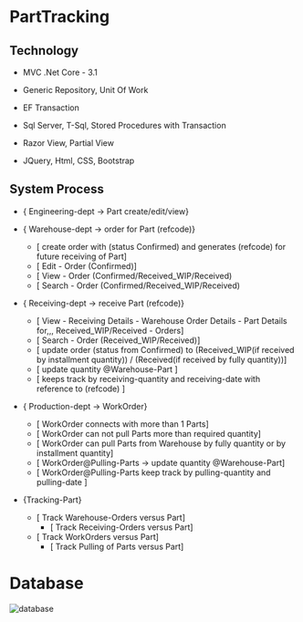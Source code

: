 # PartTracking

Technology
----------
- MVC .Net Core - 3.1

- Generic Repository, Unit Of Work

- EF Transaction

- Sql Server, T-Sql, Stored Procedures with Transaction

- Razor View, Partial View

- JQuery, Html, CSS, Bootstrap



System Process
--------------

- { Engineering-dept -> Part create/edit/view}
	
- { Warehouse-dept -> order for Part (refcode)}
	- [ create order with (status Confirmed) and generates (refcode) for future receiving of Part]
	- [ Edit - Order (Confirmed)]
	- [ View - Order (Confirmed/Received_WIP/Received)
	- [ Search - Order (Confirmed/Received_WIP/Received)
		 
		 
- { Receiving-dept -> receive Part (refcode)}
	- [ View - Receiving Details - Warehouse Order Details - Part Details for,,, Received_WIP/Received - Orders]
	- [ Search - Order (Received_WIP/Received)]
	- [ update order (status from Confirmed) to 
		(Received_WIP(if received by installment quantity)) /
		(Received(if received by fully quantity))]
	- [ update quantity @Warehouse-Part ]
	- [ keeps track by receiving-quantity and receiving-date 
		with reference to (refcode)  ]

- { Production-dept -> WorkOrder}
	- [ WorkOrder connects with more than 1 Parts]
	- [ WorkOrder can not pull Parts more than required quantity]
	- [ WorkOrder can pull Parts from Warehouse by fully quantity or by installment quantity]
	- [ WorkOrder@Pulling-Parts -> update quantity @Warehouse-Part]
	- [ WorkOrder@Pulling-Parts keep track by pulling-quantity and pulling-date ]
		 
- {Tracking-Part}
	- [ Track Warehouse-Orders versus Part]
		- [ Track Receiving-Orders versus Part]
	- [ Track WorkOrders versus Part]
		- [ Track Pulling of Parts versus Part]





# Database


![database](https://user-images.githubusercontent.com/26190114/130287524-2240e7f7-db62-4197-8e88-ebae3593618a.PNG)

